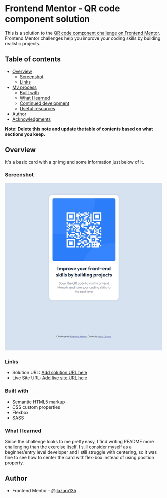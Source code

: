 # Frontend Mentor - QR code component solution

This is a solution to the [QR code component challenge on Frontend Mentor](https://www.frontendmentor.io/challenges/qr-code-component-iux_sIO_H). Frontend Mentor challenges help you improve your coding skills by building realistic projects. 

## Table of contents

- [Overview](#overview)
  - [Screenshot](#screenshot)
  - [Links](#links)
- [My process](#my-process)
  - [Built with](#built-with)
  - [What I learned](#what-i-learned)
  - [Continued development](#continued-development)
  - [Useful resources](#useful-resources)
- [Author](#author)
- [Acknowledgments](#acknowledgments)

**Note: Delete this note and update the table of contents based on what sections you keep.**

## Overview
It's a basic card with a qr img and some information just below of it. 


### Screenshot

![](./screenshot.jpg)

### Links

- Solution URL: [Add solution URL here](https://your-solution-url.com)
- Live Site URL: [Add live site URL here](https://your-live-site-url.com)

### Built with

- Semantic HTML5 markup
- CSS custom properties
- Flexbox
- SASS

### What I learned

Since the challenge looks to me pretty easy, I find writing README more challenging than the exercise itself. I still consider myself as a beginner/entry level developer and I still struggle with centering, so it was fine to see how to center the card with flex-box instead of using position property.

## Author

- Frontend Mentor - [@jlazaro135](https://www.frontendmentor.io/profile/jlazaro135)

